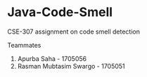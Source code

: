 # Java-Code-Smell
CSE-307 assignment on code smell detection

Teammates
1. Apurba Saha - 1705056
2. Rasman Mubtasim Swargo - 1705051
 
